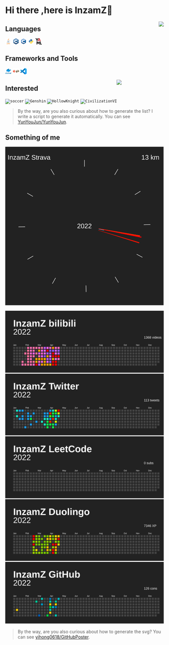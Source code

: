 # Hi there ,here is InzamZ👋
<img align="right" src="https://github-readme-stats.vercel.app/api?username=InzamZ&show_icons=true&icon_color=0078e7&title_color=0078e7">

## Languages

<!-- languages:start -->
<!-- prettier-ignore-start -->
<!-- markdownlint-disable -->
<code><img height="20" src="https://raw.githubusercontent.com/github/explore/80688e429a7d4ef2fca1e82350fe8e3517d3494d/topics/java/java.png" alt="java" /></code>
<code><img height="20" src="https://raw.githubusercontent.com/github/explore/80688e429a7d4ef2fca1e82350fe8e3517d3494d/topics/cpp/cpp.png" alt="cpp" /></code>
<code><img height="20" src="https://raw.githubusercontent.com/github/explore/80688e429a7d4ef2fca1e82350fe8e3517d3494d/topics/c/c.png" alt="c" /></code>
<code><img height="20" src="https://raw.githubusercontent.com/github/explore/80688e429a7d4ef2fca1e82350fe8e3517d3494d/topics/python/python.png" alt="python" /></code>
<code><img height="20" src="https://raw.githubusercontent.com/github/explore/80688e429a7d4ef2fca1e82350fe8e3517d3494d/topics/yaml/yaml.png" alt="yaml" /></code>
<!-- markdownlint-restore -->
<!-- prettier-ignore-end -->
<!-- languages:end -->

## Frameworks and Tools

<!-- tools:start -->
<!-- prettier-ignore-start -->
<!-- markdownlint-disable -->
<code><img height="20" src="https://raw.githubusercontent.com/github/explore/80688e429a7d4ef2fca1e82350fe8e3517d3494d/topics/docker/docker.png" alt="docker" /></code>
<code><img height="20" src="https://raw.githubusercontent.com/github/explore/80688e429a7d4ef2fca1e82350fe8e3517d3494d/topics/git/git.png" alt="git" /></code>
<code><img height="20" src="https://raw.githubusercontent.com/github/explore/80688e429a7d4ef2fca1e82350fe8e3517d3494d/topics/visual-studio-code/visual-studio-code.png" alt="visual-studio-code" /></code>
<!-- markdownlint-restore -->
<!-- prettier-ignore-end -->
<!-- tools:end -->

<a href="https://github.com/InzamZ/iBeats"><img align="right" width="150px" src="https://raw.githubusercontent.com/InzamZ/iBeats/main/files/heart.svg"/></a>
## Interested

<!-- interested:start -->
<!-- prettier-ignore-start -->
<!-- markdownlint-disable -->
<code><img height="20" src="https://img.inzamz.top/GithubMe/Soccer%20Ball.svg" alt="soccer" /></code>
<code><img height="20" src="https://img.inzamz.top/GithubMe/Genshin-Impact.svg" alt="Genshin" /></code>
<code><img height="20" src="https://img.inzamz.top/GithubMe/HollowKnight.svg" alt="HollowKnight" /></code>
<code><img height="20" src="https://img.inzamz.top/GithubMe/CivilizationVI.png" alt="CivilizationVI" /></code>
<!-- markdownlint-restore -->
<!-- prettier-ignore-end -->
<!-- interested:end -->

> By the way, are you also curious about how to generate the list?
> I write a script to generate it automatically. You can see [YunYouJun/YunYouJun](https://github.com/YunYouJun/YunYouJun).

## Something of me

![](https://github.com/InzamZ/GitHubPoster/blob/master/examples/strava_circular.svg)

![](https://github.com/InzamZ/GitHubPoster/blob/master/examples/bilibili.svg)
![](https://github.com/InzamZ/GitHubPoster/blob/master/examples/twitter.svg)
![](https://github.com/InzamZ/GitHubPoster/blob/master/examples/leetcode.svg)
![](https://github.com/InzamZ/GitHubPoster/blob/master/examples/duolingo.svg)
![](https://github.com/InzamZ/GitHubPoster/blob/master/examples/github.svg)


> By the way, are you also curious about how to generate the svg?
> You can see [yihong0618/GitHubPoster](https://github.com/yihong0618/GitHubPoster).

